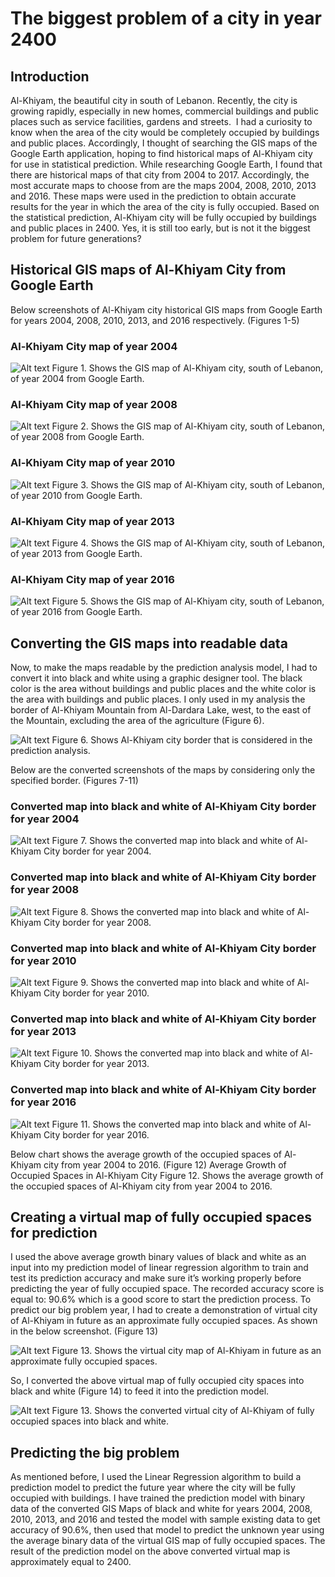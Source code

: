 # The biggest problem of a city in year 2400

## Introduction

Al-Khiyam, the beautiful city in south of Lebanon. Recently, the city is growing rapidly, especially in new homes, commercial buildings and public places such as service facilities, gardens and streets.
 I had a curiosity to know when the area of the city would be completely occupied by buildings and public places. Accordingly, I thought of searching the GIS maps of the Google Earth application, hoping to find historical maps of Al-Khiyam city for use in statistical prediction. While researching Google Earth, I found that there are historical maps of that city from 2004 to 2017. Accordingly, the most accurate maps to choose from are the maps 2004, 2008, 2010, 2013 and 2016. These maps were used in the prediction to obtain accurate results for the year in which the area of the city is fully occupied. Based on the statistical prediction, Al-Khiyam city will be fully occupied by buildings and public places in 2400. Yes, it is still too early, but is not it the biggest problem for future generations?

## Historical GIS maps of Al-Khiyam City from Google Earth

Below screenshots of Al-Khiyam city historical GIS maps from Google Earth for years 2004, 2008, 2010, 2013, and 2016 respectively. (Figures 1-5)

### Al-Khiyam City map of year 2004

![Alt text](/images/2004.jpg?raw=true "Al-Khiyam City map of year 2004") 
Figure 1. Shows the GIS map of Al-Khiyam city, south of Lebanon, of year 2004 from Google Earth.

### Al-Khiyam City map of year 2008

![Alt text](/images/2008.jpg?raw=true "Al-Khiyam City map of year 2008") 
Figure 2. Shows the GIS map of Al-Khiyam city, south of Lebanon, of year 2008 from Google Earth.

### Al-Khiyam City map of year 2010

![Alt text](/images/2010.jpg?raw=true "Al-Khiyam City map of year 2010") 
Figure 3. Shows the GIS map of Al-Khiyam city, south of Lebanon, of year 2010 from Google Earth.

### Al-Khiyam City map of year 2013

![Alt text](/images/2013.jpg?raw=true "Al-Khiyam City map of year 2013")
Figure 4. Shows the GIS map of Al-Khiyam city, south of Lebanon, of year 2013 from Google Earth.

### Al-Khiyam City map of year 2016

![Alt text](/images/2016.jpg?raw=true "Al-Khiyam City map of year 2016")
Figure 5. Shows the GIS map of Al-Khiyam city, south of Lebanon, of year 2016 from Google Earth.

## Converting the GIS maps into readable data

Now, to make the maps readable by the prediction analysis model, I had to convert it into black and white using a graphic designer tool. The black color is the area without buildings and public places and the white color is the area with buildings and public places. I only used in my analysis the border of Al-Khiyam Mountain from Al-Dardara Lake, west, to the east of the Mountain, excluding the area of the agriculture (Figure 6). 

![Alt text](/images/2016.png?raw=true "Al-Khiyam city border")
Figure 6. Shows Al-Khiyam city border that is considered in the prediction analysis.

Below are the converted screenshots of the maps by considering only the specified border. (Figures 7-11)

### Converted map into black and white of Al-Khiyam City border for year 2004

![Alt text](/images/2004b.jpg?raw=true "Converted map into black and white of Al-Khiyam City border for year 2004")
Figure 7. Shows the converted map into black and white of Al-Khiyam City border for year 2004.

### Converted map into black and white of Al-Khiyam City border for year 2008

![Alt text](/images/2008b.jpg?raw=true "Converted map into black and white of Al-Khiyam City border for year 2008")
Figure 8. Shows the converted map into black and white of Al-Khiyam City border for year 2008.

### Converted map into black and white of Al-Khiyam City border for year 2010

![Alt text](/images/2010b.jpg?raw=true "Converted map into black and white of Al-Khiyam City border for year 2010")
Figure 9. Shows the converted map into black and white of Al-Khiyam City border for year 2010.

### Converted map into black and white of Al-Khiyam City border for year 2013

![Alt text](/images/2013b.jpg?raw=true "Converted map into black and white of Al-Khiyam City border for year 2013")
Figure 10. Shows the converted map into black and white of Al-Khiyam City border for year 2013.

### Converted map into black and white of Al-Khiyam City border for year 2016

![Alt text](/images/2016b.jpg?raw=true "Converted map into black and white of Al-Khiyam City border for year 2016")
Figure 11. Shows the converted map into black and white of Al-Khiyam City border for year 2016.

Below chart shows the average growth of the occupied spaces of Al-Khiyam city from year 2004 to 2016. (Figure 12)
Average Growth of Occupied Spaces in Al-Khiyam City
Figure 12. Shows the average growth of the occupied spaces of Al-Khiyam city from year 2004 to 2016.

## Creating a virtual map of fully occupied spaces for prediction

I used the above average growth binary values of black and white as an input into my prediction model of linear regression algorithm to train and test its prediction accuracy and make sure it’s working properly before predicting the year of fully occupied space. The recorded accuracy score is equal to: 90.6% which is a good score to start the prediction process.
To predict our big problem year, I had to create a demonstration of virtual city of Al-Khiyam in future as an approximate fully occupied spaces. As shown in the below screenshot. (Figure 13)

![Alt text](/images/khiyam_full.png?raw=true "Virtual city map of Al-Khiyam in future")
Figure 13. Shows the virtual city map of Al-Khiyam in future as an approximate fully occupied spaces.

So, I converted the above virtual map of fully occupied city spaces into black and white (Figure 14) to feed it into the prediction model.

![Alt text](/images/prediction_features.jpg?raw=true "Converted virtual city map of Al-Khiyam of fully occupied spaces")
Figure 13. Shows the converted virtual city of Al-Khiyam of fully occupied spaces into black and white.

## Predicting the big problem

As mentioned before, I used the Linear Regression algorithm to build a prediction model to predict the future year where the city will be fully occupied with buildings.
I have trained the prediction model with binary data of the converted GIS Maps of black and white for years 2004, 2008, 2010, 2013, and 2016 and tested the model with sample existing data to get accuracy of 90.6%, then used that model to predict the unknown year using the average binary data of the virtual GIS map of fully occupied spaces.
The result of the prediction model on the above converted virtual map is approximately equal to 2400.





